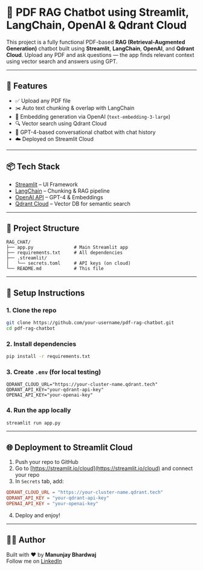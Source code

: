 
# 📘 PDF RAG Chatbot using Streamlit, LangChain, OpenAI & Qdrant Cloud

This project is a fully functional PDF-based **RAG (Retrieval-Augmented Generation)** chatbot built using **Streamlit**, **LangChain**, **OpenAI**, and **Qdrant Cloud**. Upload any PDF and ask questions — the app finds relevant context using vector search and answers using GPT.

---

## 🚀 Features

- ✅ Upload any PDF file
- ✂️ Auto text chunking & overlap with LangChain
- 🧠 Embedding generation via OpenAI (`text-embedding-3-large`)
- 🔍 Vector search using Qdrant Cloud
- 🤖 GPT-4-based conversational chatbot with chat history
- ☁️ Deployed on Streamlit Cloud

---

## 📦 Tech Stack

- [Streamlit](https://streamlit.io/) – UI Framework
- [LangChain](https://www.langchain.com/) – Chunking & RAG pipeline
- [OpenAI API](https://platform.openai.com/) – GPT-4 & Embeddings
- [Qdrant Cloud](https://cloud.qdrant.io) – Vector DB for semantic search

---

## 📁 Project Structure

```
RAG_CHAT/
├── app.py               # Main Streamlit app
├── requirements.txt     # All dependencies
├── .streamlit/
│   └── secrets.toml     # API keys (on cloud)
└── README.md            # This file
```

---

## 🔑 Setup Instructions

### 1. Clone the repo

```bash
git clone https://github.com/your-username/pdf-rag-chatbot.git
cd pdf-rag-chatbot
```

### 2. Install dependencies

```bash
pip install -r requirements.txt
```

### 3. Create `.env` (for local testing)

```env
QDRANT_CLOUD_URL="https://your-cluster-name.qdrant.tech"
QDRANT_API_KEY="your-qdrant-api-key"
OPENAI_API_KEY="your-openai-key"
```

### 4. Run the app locally

```bash
streamlit run app.py
```

---

## 🌐 Deployment to Streamlit Cloud

1. Push your repo to GitHub
2. Go to [https://streamlit.io/cloud](https://streamlit.io/cloud) and connect your repo
3. In `Secrets` tab, add:

```toml
QDRANT_CLOUD_URL = "https://your-cluster-name.qdrant.tech"
QDRANT_API_KEY = "your-qdrant-api-key"
OPENAI_API_KEY = "your-openai-key"
```

4. Deploy and enjoy!

---

## 👨‍💻 Author

Built with ❤️ by **Manunjay Bhardwaj**  
Follow me on [LinkedIn](https://www.linkedin.com/in/manunjaybhardwaj)

